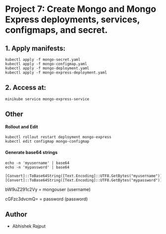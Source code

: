 # Project 7: Create Mongo and Mongo Express deployments, services, configmaps, and secret.


## 1. Apply manifests:
```
kubectl apply -f mongo-secret.yaml
kubectl apply -f mongo-configmap.yaml
kubectl apply -f mongo-deployment.yaml
kubectl apply -f mongo-express-deployment.yaml
```

## 2. Access at:
```
minikube service mongo-express-service
```

## Other
#### Rollout and Edit
```
kubectl rollout restart deployment mongo-express
kubectl edit configmap mongo-configmap
```

#### Generate base64 strings
```
echo -n 'myusername' | base64
echo -n 'mypassword' | base64
```

```
[Convert]::ToBase64String([Text.Encoding]::UTF8.GetBytes("myusername"))
[Convert]::ToBase64String([Text.Encoding]::UTF8.GetBytes("mypassword"))
```

bW9uZ291c2Vy = mongouser (username)

cGFzc3dvcmQ= = password (password)

## Author
- Abhishek Rajput
